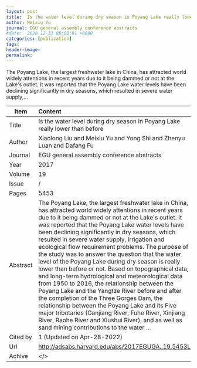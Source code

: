```yaml
---
layout: post
title:  Is the water level during dry season in Poyang Lake really lower than before
author: Meixiu Yu
journal: EGU general assembly conference abstracts
#date:  2020-12-31 00:00:01 +0000
categories: [publication]
tags: 
header-image: 
permalink: 
---
```

The Poyang Lake, the largest freshwater lake in China, has attracted world widely attentions in recent years due to it being dammed or not at the Lake's outlet. It was reported that the Poyang Lake water levels have been declining significantly in dry seasons, which resulted in severe water supply,...
<!--the above is the excerpt-->
<!--more-->
<!--the following is the text-->


| Item           | Content    |
| ---------------|:------------|
| Title          | Is the water level during dry season in Poyang Lake really lower than before     |
| Author         | Xiaolong Liu and Meixiu Yu and Yong Shi and Zhenyu Luan and Dafang Fu    |
| Journal        | EGU general assembly conference abstracts   |
| Year           | 2017  |
| Volume         | 19	   |
| Issue          | /	   |
| Pages          | 5453	   |
| Abstract       | The Poyang Lake, the largest freshwater lake in China, has attracted world widely attentions in recent years due to it being dammed or not at the Lake's outlet. It was reported that the Poyang Lake water levels have been declining significantly in dry seasons, which resulted in severe water supply, irrigation and ecological flow requirement problems. The purpose of the study was to answer the question that the water level of the Poyang Lake during dry season is really lower than before or not. Based on topographical data, and long-term hydrological and meteorological data from 1950 to 2016, the relationship between the Poyang Lake and the Yangtze River before and after the completion of the Three Gorges Dam, the relationship between the Poyang Lake and its Five major tributaries (Ganjiang River, Fuhe River, Xinjiang River, Raohe River and Xiushui River), and as well as sand mining contributions to the water …	 |
| Cited by		 | 1 (Updated on Apr-28-2022)   |
| Url  			 | <http://adsabs.harvard.edu/abs/2017EGUGA..19.5453L>		 |
| Achive 	     | </>		 |

